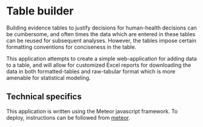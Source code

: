 # Table builder

Building evidence tables to justify decisions for human-health decisions can be
cumbersome, and often times the data which are entered in these tables can be
reused for subsequent analyses. However, the tables impose certain formatting
conventions for conciseness in the table.

This application attempts to create a simple web-application for adding data to
a table, and will allow for customized Excel reports for downloading the data
in both formatted-tables and raw-tabular format which is more amenable for
statistical modeling.

## Technical specifics

This application is written using the Meteor javascript framework. To deploy, instructions can be followed from [meteor](http://docs.meteor.com).
